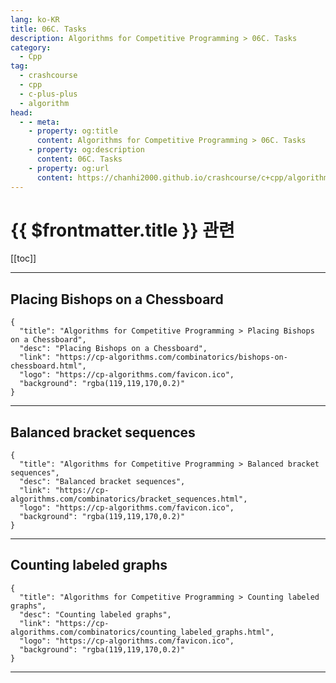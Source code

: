 ```yaml
---
lang: ko-KR
title: 06C. Tasks
description: Algorithms for Competitive Programming > 06C. Tasks
category:
  - Cpp
tag: 
  - crashcourse
  - cpp
  - c-plus-plus
  - algorithm
head:
  - - meta:
    - property: og:title
      content: Algorithms for Competitive Programming > 06C. Tasks
    - property: og:description
      content: 06C. Tasks
    - property: og:url
      content: https://chanhi2000.github.io/crashcourse/c+cpp/algorithms-for-competitive-programming/06-combinatorics/06C.html
---
```


# {{ $frontmatter.title }} 관련

[[toc]]

---

## Placing Bishops on a Chessboard

```component VPCard
{
  "title": "Algorithms for Competitive Programming > Placing Bishops on a Chessboard",
  "desc": "Placing Bishops on a Chessboard",
  "link": "https://cp-algorithms.com/combinatorics/bishops-on-chessboard.html",
  "logo": "https://cp-algorithms.com/favicon.ico",
  "background": "rgba(119,119,170,0.2)"  
}
```

---

## Balanced bracket sequences

```component VPCard
{
  "title": "Algorithms for Competitive Programming > Balanced bracket sequences",
  "desc": "Balanced bracket sequences",
  "link": "https://cp-algorithms.com/combinatorics/bracket_sequences.html",
  "logo": "https://cp-algorithms.com/favicon.ico",
  "background": "rgba(119,119,170,0.2)"  
}
```

---

## Counting labeled graphs

```component VPCard
{
  "title": "Algorithms for Competitive Programming > Counting labeled graphs",
  "desc": "Counting labeled graphs",
  "link": "https://cp-algorithms.com/combinatorics/counting_labeled_graphs.html",
  "logo": "https://cp-algorithms.com/favicon.ico",
  "background": "rgba(119,119,170,0.2)"  
}
```

---

<TagLinks />